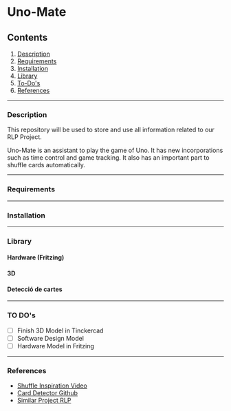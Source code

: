 # Uno-Mate
## Contents

1. [Description](#description)
2. [Requirements](#requirements)
3. [Installation](#installation)
4. [Library](#library)
5. [To-Do's](#to-dos)
6. [References](#references)

---

### Description
This repository will be used to store and use all information related to our RLP Project.

Uno-Mate is an assistant to play the game of Uno. It has new incorporations such as time control and game tracking. 
It also has an important part to shuffle cards automatically.

---

### Requirements

---

### Installation
---
### Library

#### Hardware (Fritzing)

#### 3D

#### Detecció de cartes

---

### TO DO's
- [ ] Finish 3D Model in Tinckercad
- [ ] Software Design Model
- [ ] Hardware Model in Fritzing
---

### References
- [Shuffle Inspiration Video](https://www.youtube.com/watch?v=kTARmpW6t8g)
- [Card Detector Github](https://github.com/EdjeElectronics/OpenCV-Playing-Card-Detector)
- [Similar Project RLP](https://rlpengineeringschooluab2023.wordpress.com/2023/06/06/slapbot/)


